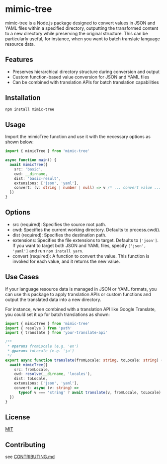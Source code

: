 # mimic-tree

mimic-tree is a Node.js package designed to convert values in JSON and YAML files within a specified directory, outputting the transformed content to a new directory while preserving the original structure. This can be particularly useful, for instance, when you want to batch translate language resource data.

## Features

- Preserves hierarchical directory structure during conversion and output
- Custom function-based value conversion for JSON and YAML files
- Can be combined with translation APIs for batch translation capabilities

## Installation

```sh
npm install mimic-tree
```

## Usage

Import the mimicTree function and use it with the necessary options as shown below:

```ts
import { mimicTree } from 'mimic-tree'

async function main() {
  await mimicTree({
    src: 'basic',
    cwd: __dirname,
    dist: 'basic-result',
    extensions: ['json', 'yaml'],
    convert: (v: string | number | null) => v /* ... convert value ... */
  })
}
```

## Options

- src (required): Specifies the source root path.
- cwd: Specifies the current working directory. Defaults to process.cwd().
- dist (required): Specifies the destination path.
- extensions: Specifies the file extensions to target. Defaults to `['json']`.
  If you want to target both JSON and YAML files, specify `['json', 'yaml']` and run `npm install yarn`.
- convert (required): A function to convert the value. This function is invoked for each value, and it returns the new value.

## Use Cases

If your language resource data is managed in JSON or YAML formats, you can use this package to apply translation APIs or custom functions and output the translated data into a new directory.

For instance, when combined with a translation API like Google Translate, you could set it up for batch translations as shown:

```ts
import { mimicTree } from 'mimic-tree'
import { resolve } from 'path'
import { translate } from 'your-translate-api'

/**
 * @params fromLocale (e.g. 'en')
 * @params toLocale (e.g. 'ja')
 */
export async function translate(fromLocale: string, toLocale: string) {
  await mimicTree({
    src: fromLocale,
    cwd: resolve(__dirname, 'locales'),
    dist: toLocale,
    extensions: ['json', 'yaml'],
    convert: async (v: string) =>
      typeof v === 'string' ? await translate(v, fromLocale, toLocale) : v
  })
}
```

## License

[MIT](./LICENSE)

## Contributing

see [CONTRIBUTING.md](./CONTRIBUTING.md)
